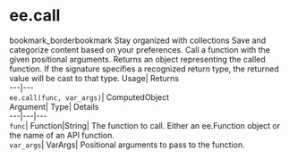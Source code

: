  
#  ee.call 
bookmark_borderbookmark Stay organized with collections  Save and categorize content based on your preferences.
Call a function with the given positional arguments. 
Returns an object representing the called function. If the signature specifies a recognized return type, the returned value will be cast to that type.
Usage| Returns  
---|---  
`ee.call(func, var_args)`| ComputedObject  
Argument| Type| Details  
---|---|---  
`func`| Function|String| The function to call. Either an ee.Function object or the name of an API function.  
`var_args`| VarArgs| Positional arguments to pass to the function.  
